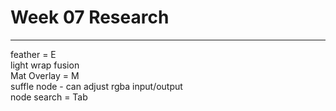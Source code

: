 # Week 07 Research
- - -
   
feather = E   
light wrap fusion   
Mat Overlay = M   
suffle node - can adjust rgba input/output   
node search = Tab
